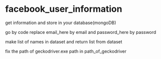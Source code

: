 # facebook_user_information
get information and store in your database(mongoDB)

go by code replace email_here by email and password_here by password

make list of names in dataset and return list from dataset

fix the path of geckodriver.exe path in path_of_geckodriver
